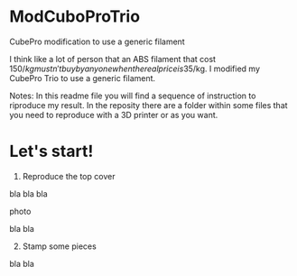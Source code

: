 # ModCuboProTrio
CubePro modification to use a generic filament

I think like a lot of person that an ABS filament that cost 150$/kg mustn't buy by anyone when the real price is 35$/kg. I modified my CubePro Trio to use a generic filament.

Notes: In this readme file you will find a sequence of instruction to riproduce my result. In the reposity there are a folder within some files that you need to reproduce with a 3D printer or as you want.

# Let's start!

1. Reproduce the top cover

  bla bla bla
  
  photo
  
  bla bla
	
2. Stamp some pieces

  bla bla
